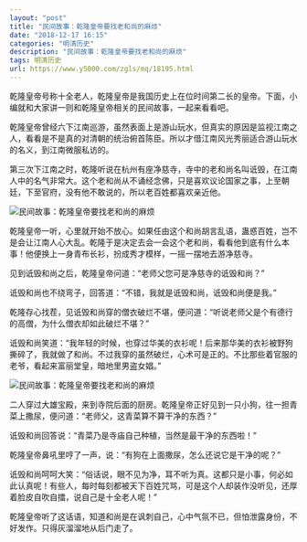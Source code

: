```yaml
---
layout: "post"
title: "民间故事：乾隆皇帝要找老和尚的麻烦"
date: "2018-12-17 16:15"
categories: "明清历史"
description: "民间故事：乾隆皇帝要找老和尚的麻烦"
tags: 明清历史
url: https://www.y5000.com/zgls/mq/18195.html
---
```






乾隆皇帝号称十全老人，乾隆皇帝是我国历史上在位时间第二长的皇帝。下面，小编就和大家讲一则和乾隆皇帝相关的民间故事，一起来看看吧。

乾隆皇帝曾经六下江南巡游，虽然表面上是游山玩水，但真实的原因是监视江南之人，看看是不是真的对清朝的统治俯首陈臣。所以才借江南风光秀丽适合游山玩水的名义，到江南微服私访的。

第三次下江南之时，乾隆听说在杭州有座净慈寺，寺中的老和尚名叫诋毁，在江南人中的名气非常大。这个老和尚从不诵经念佛，只是喜欢议论国家之事，上至朝廷，下至官府，没有他不敢说的，所以老百姓都喜欢亲近他。

![民间故事：乾隆皇帝要找老和尚的麻烦](/uploads/allimg/170330/6-1F330095433494.JPG)

乾隆皇帝一听，心里就开始不放心。如果任由这个和尚胡言乱语，蛊惑百姓，岂不是会让江南人心大乱。乾隆于是决定去会一会这个老和尚，看看他到底有什么本事！他便换上一身青布长衫，扮成秀才模样，一摇一摆地去游净慈寺。

见到诋毁和尚之后，乾隆皇帝问道：“老师父您可是净慈寺的诋毁和尚？”

诋毁和尚也不绕弯子，回答道：“不错，我就是诋毁和尚，诋毁和尚便是我。”

乾隆存心找茬，见诋毁和尚穿的僧衣破烂不堪，便问道：“听说老师父是个有德行的高僧，为什么僧衣却如此破烂不堪？”

诋毁和尚笑道：“我年轻的时候，也穿过华美的衣衫呢！后来那华美的衣衫被野狗撕碎了，我就做了和尚。不过我穿的虽然破烂，心术可是正的。不比那些着官服的老爷，看起来富丽堂皇，暗地里男盗女娼。”

![民间故事：乾隆皇帝要找老和尚的麻烦](/uploads/allimg/170330/6-1F330095503329.JPG)

二人穿过大雄宝殿，来到寺院后面的厨房。乾隆皇帝正好见到一只小狗，往一担青菜上撒尿，便问道：“老师父，这青菜算不算干净的东西？”

诋毁和尚回答说：“青菜乃是寺庙自己种植，当然是最干净的东西啦！”

乾隆皇帝鼻吼里哼了一声，说：“有狗在上面撒尿，怎么还说它是干净的呢？”

诋毁和尚呵呵大笑：“俗话说，眼不见为净，耳不听为真。这都只是小事，何必如此认真呢！有些人，每时每刻都被天下百姓咒骂，可是这个人却装作没听见，还厚着脸皮自吹自擂，说自己是十全老人呢！”

乾隆皇帝听了这话语，知道和尚是在讽刺自己，心中气氛不已，但怕泄露身份，不好发作。只得灰溜溜地从后门走了。

